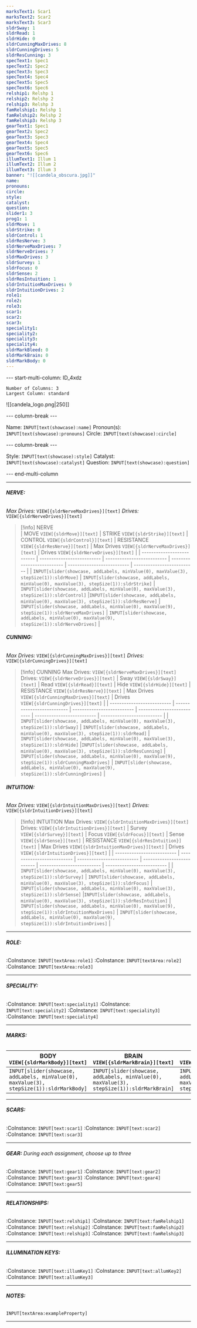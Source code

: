 ```yaml
---
marksText1: Scar1
marksText2: Scar2
marksText3: Scar3
sldrSway: 1
sldrRead: 1
sldrHide: 0
sldrCunningMaxDrives: 8
sldrCunningDrives: 5
sldrResCunning: 3
specText1: Spec1
specText2: Spec2
specText3: Spec3
specText4: Spec4
specText5: Spec5
specText6: Spec6
relship1: Relshp 1
relship2: Relshp 2
relship3: Relshp 3
famRelship1: Relshp 1
famRelship2: Relshp 2
famRelship3: Relshp 3
gearText1: Spec1
gearText2: Spec2
gearText3: Spec3
gearText4: Spec4
gearText5: Spec5
gearText6: Spec6
illumText1: Illum 1
illumText2: Illum 2
illumText3: Illum 3
banner: "![[candela_obscura.jpg]]"
name: 
pronouns: 
circle: 
style: 
catalyst: 
question: 
slider1: 3
prog1: 1
sldrMove: 1
sldrStrike: 0
sldrControl: 1
sldrResNerve: 3
sldrNerveMaxDrives: 7
sldrNerveDrives: 7
sldrMaxDrives: 3
sldrSurvey: 1
sldrFocus: 0
sldrSense: 2
sldrResIntuition: 1
sldrIntuitionMaxDrives: 9
sldrIntuitionDrives: 2
role1: 
role2: 
role3: 
scar1: 
scar2: 
scar3: 
speciality1: 
speciality2: 
speciality3: 
speciality4: 
sldrMarkBleed: 0
sldrMarkBrain: 0
sldrMarkBody: 0
---
```






--- start-multi-column: ID_4xdz
```column-settings
Number of Columns: 3
Largest Column: standard
```

![[candela_logo.png|250]]

--- column-break ---

Name: `INPUT[text(showcase):name]`
Pronoun(s): `INPUT[text(showcase):pronouns]`
Circle: `INPUT[text(showcase):circle]`


--- column-break ---

Style: `INPUT[text(showcase):style]`
Catalyst: `INPUT[text(showcase):catalyst]`
Question: `INPUT[text(showcase):question]`


--- end-multi-column
____________________________________________________________________________

###### **NERVE:** 
*Max Drives:*      `VIEW[{sldrNerveMaxDrives}][text]`
*Drives:*      `VIEW[{sldrNerveDrives}][text]`
> [!info] NERVE  
> | MOVE    `VIEW[{sldrMove}][text]`  | STRIKE    `VIEW[{sldrStrike}][text]`    | CONTROL    `VIEW[{sldrControl}][text]`      | RESISTANCE `VIEW[{sldrResNerve}][text]` | Max Drives `VIEW[{sldrNerveMaxDrives}][text]` | Drives `VIEW[{sldrNerveDrives}][text]`  |
> | -------------------------- | -------------------------- | -------------------------- | -------------------------- | -------------------------- | -------------------------- |
> | `INPUT[slider(showcase, addLabels, minValue(0), maxValue(3), stepSize(1)):sldrMove]`   | `INPUT[slider(showcase, addLabels, minValue(0), maxValue(3), stepSize(1)):sldrStrike]`   | `INPUT[slider(showcase, addLabels, minValue(0), maxValue(3), stepSize(1)):sldrControl]`   |`INPUT[slider(showcase, addLabels, minValue(0), maxValue(3), stepSize(1)):sldrResNerve]`  | `INPUT[slider(showcase, addLabels, minValue(0), maxValue(9), stepSize(1)):sldrNerveMaxDrives]` | `INPUT[slider(showcase, addLabels, minValue(0), maxValue(9), stepSize(1)):sldrNerveDrives]` |
 
###### **CUNNING:** 
*Max Drives:*      `VIEW[{sldrCunningMaxDrives}][text]`
*Drives:*      `VIEW[{sldrCunningDrives}][text]`
> [!info] CUNNING    Max Drives: `VIEW[{sldrNerveMaxDrives}][text]` Drives: `VIEW[{sldrNerveDrives}][text]`
> | Sway    `VIEW[{sldrSway}][text]`  | Read    `VIEW[{sldrRead}][text]`    | Hide    `VIEW[{sldrHide}][text]`      | RESISTANCE `VIEW[{sldrResNerve}][text]` | Max Drives `VIEW[{sldrCunningMaxDrives}][text]` | Drives `VIEW[{sldrCunningDrives}][text]`  |
> | -------------------------- | -------------------------- | -------------------------- | -------------------------- | -------------------------- | -------------------------- |
> | `INPUT[slider(showcase, addLabels, minValue(0), maxValue(3), stepSize(1)):sldrSway]`   | `INPUT[slider(showcase, addLabels, minValue(0), maxValue(3), stepSize(1)):sldrRead]`   | `INPUT[slider(showcase, addLabels, minValue(0), maxValue(3), stepSize(1)):sldrHide]`   |`INPUT[slider(showcase, addLabels, minValue(0), maxValue(3), stepSize(1)):sldrResCunning]`  | `INPUT[slider(showcase, addLabels, minValue(0), maxValue(9), stepSize(1)):sldrCunningMaxDrives]` | `INPUT[slider(showcase, addLabels, minValue(0), maxValue(9), stepSize(1)):sldrCunningDrives]` |

###### **INTUITION:** 
*Max Drives:*      `VIEW[{sldrIntuitionMaxDrives}][text]`
*Drives:*      `VIEW[{sldrIntuitionDrives}][text]`

> [!info] INTUITION    Max Drives: `VIEW[{sldrIntuitionMaxDrives}][text]` Drives: `VIEW[{sldrIntuitionDrives}][text]`
> | Survey    `VIEW[{sldrSurvey}][text]`  | Focus    `VIEW[{sldrFocus}][text]`    | Sense    `VIEW[{sldrSense}][text]`      | RESISTANCE `VIEW[{sldrResIntuition}][text]` | Max Drives `VIEW[{sldrIntuitionMaxDrives}][text]` | Drives `VIEW[{sldrIntuitionDrives}][text]`  |
> | -------------------------- | -------------------------- | -------------------------- | -------------------------- | -------------------------- | -------------------------- |
> | `INPUT[slider(showcase, addLabels, minValue(0), maxValue(3), stepSize(1)):sldrSurvey]`   | `INPUT[slider(showcase, addLabels, minValue(0), maxValue(3), stepSize(1)):sldrFocus]`   | `INPUT[slider(showcase, addLabels, minValue(0), maxValue(3), stepSize(1)):sldrSense]`   |`INPUT[slider(showcase, addLabels, minValue(0), maxValue(3), stepSize(1)):sldrResIntuition]`  | `INPUT[slider(showcase, addLabels, minValue(0), maxValue(9), stepSize(1)):sldrIntuitionMaxDrives]` | `INPUT[slider(showcase, addLabels, minValue(0), maxValue(9), stepSize(1)):sldrIntuitionDrives]` |

____________________________________________________________________________

###### **ROLE:** 
:CoInstance: `INPUT[textArea:role1]`  :CoInstance: `INPUT[textArea:role2]`  :CoInstance: `INPUT[textArea:role3]`  
____________________________________________________________________________

###### **SPECIALITY:** 
:CoInstance: `INPUT[text:speciality1]`  :CoInstance: `INPUT[text:speciality2]`  :CoInstance: `INPUT[text:speciality3]`  :CoInstance: `INPUT[text:speciality4]` 
____________________________________________________________________________
###### **MARKS:**
| BODY    `VIEW[{sldrMarkBody}][text]`  | BRAIN    `VIEW[{sldrMarkBrain}][text]`    | BLEED    `VIEW[{sldrMarkBleed}][text]`      | 
| -------------------------- | -------------------------- | -------------------------- | 
| `INPUT[slider(showcase, addLabels, minValue(0), maxValue(3), stepSize(1)):sldrMarkBody]`   | `INPUT[slider(showcase, addLabels, minValue(0), maxValue(3), stepSize(1)):sldrMarkBrain]`   | `INPUT[slider(showcase, addLabels, minValue(0), maxValue(3), stepSize(1)):sldrMarkBleed]`   |
____________________________________________________________________________

###### **SCARS:** 
:CoInstance: `INPUT[text:scar1]`  :CoInstance: `INPUT[text:scar2]`  :CoInstance: `INPUT[text:scar3]`  
____________________________________________________________________________

###### **GEAR:** *During each assignment, choose up to three*
:CoInstance: `INPUT[text:gear1]`  :CoInstance: `INPUT[text:gear2]`  :CoInstance: `INPUT[text:gear3]`  :CoInstance: `INPUT[text:gear4]`  :CoInstance: `INPUT[text:gear5]`  
____________________________________________________________________________
###### **RELATIONSHIPS:** 
:CoInstance: `INPUT[text:relship1]`  :CoInstance: `INPUT[text:famRelship1]`
:CoInstance: `INPUT[text:relship2]`  :CoInstance: `INPUT[text:famRelship2]` 
:CoInstance: `INPUT[text:relship3]`  :CoInstance: `INPUT[text:famRelship3]`
____________________________________________________________________________
###### **ILLUMINATION KEYS:** 
:CoInstance: `INPUT[text:illumKey1]`  :CoInstance: `INPUT[text:allumKey2]`  :CoInstance: `INPUT[text:allumKey3]`  
____________________________________________________________________________
###### **NOTES:** 
`INPUT[textArea:exampleProperty]`
____________________________________________________________________________










